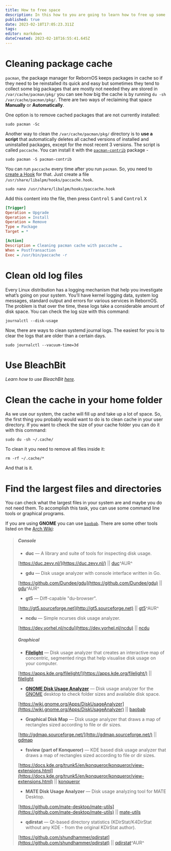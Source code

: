 ```yaml
---
title: How to free space
description: In this how to you are going to learn how to free up some storage.
published: true
date: 2023-02-18T17:05:23.311Z
tags: 
editor: markdown
dateCreated: 2023-02-18T16:55:41.645Z
---
```


# Cleaning package cache

`pacman`, the package manager for RebornOS keeps packages in cache so if they need to be reinstalled its quick and easy but sometimes they tend to collect some big packages that are mostly not needed they are stored in `/var/cache/pacman/pkg/` you can see how big the cache is by running `du -sh /var/cache/pacman/pkg/`. There are two ways of reclaiming that space **Manually** or **Automatically**.

One option is to remove cached packages that are not currently installed:

```
sudo pacman -Sc
```

Another way to clean the `/var/cache/pacman/pkg/` directory is to **use a script** that automatically deletes all cached versions of installed and uninstalled packages, except for the most recent 3 versions. The script is called `paccache`. You can install it with the [`pacman-contrib`](https://archlinux.org/packages/community/x86_64/pacman-contrib) package - 

```
sudo pacman -S pacman-contrib
```

You can run `paccache` every time after you run `pacman`. So, you need to [create a Hook](https://wiki.archlinux.org/title/Pacman#Hooks) for that. Just create a file `/usr/share/libalpm/hooks/paccache.hook`.

```
sudo nano /usr/share/libalpm/hooks/paccache.hook
```

Add this content into the file, then press <kbd>Control</kbd> <kbd>S</kbd> and <kbd>Control</kbd> <kbd>X</kbd>

```ini
[Trigger]
Operation = Upgrade
Operation = Install
Operation = Remove
Type = Package
Target = *

[Action]
Description = Cleaning pacman cache with paccache …
When = PostTransaction
Exec = /usr/bin/paccache -r
```
# Clean old log files
Every Linux distribution has a logging mechanism that help you investigate what’s going on your system. You’ll have kernel logging data, system log messages, standard output and errors for various services in RebornOS. The problem is that over the time, these logs take a considerable amount of disk space. You can check the log size with this command:
```
journalctl --disk-usage
```


Now, there are ways to clean systemd journal logs. The easiest for you is to clear the logs that are older than a certain days.
```
sudo journalctl --vacuum-time=3d
```
# Use BleachBit
*Learn how to use BleachBit [here](/apps/bleachbit).*

# Clean the cache in your home folder

As we use our system, the cache will fill up and take up a lot of space. So, the first thing you probably would want to do is to clean cache in your user directory. If you want to check the size of your cache folder you can do it with this command:

```
sudo du -sh ~/.cache/
```

To clean it you need to remove all files inside it:

```
rm -rf ~/.cache/*
```

And that is it.

# Find the largest files and directories

You can check what the largest files in your system are and maybe you do not need them. To accomplish this task, you can use some command line tools or graphical programs.

If you are using **GNOME** you can use [`baobab`](https://archlinux.org/packages/extra/x86_64/baobab). There are some other tools listed on the [Arch Wiki](https://wiki.archlinux.org/title/List_of_applications/Utilities#Disk_usage_display):

> ##### Console
> 
> -   **duc** — A library and suite of tools for inspecting disk usage.
> 
> [https://duc.zevv.nl/](https://duc.zevv.nl/) || [duc](https://aur.archlinux.org/packages/duc/)^AUR^
> 
> -   **gdu** — Disk usage analyzer with console interface written in Go.
> 
> [https://github.com/Dundee/gdu](https://github.com/Dundee/gdu) || [gdu](https://aur.archlinux.org/packages/gdu/)^AUR^
> 
> -   **gt5** — Diff-capable "du-browser".
> 
> [http://gt5.sourceforge.net](http://gt5.sourceforge.net) || [gt5](https://aur.archlinux.org/packages/gt5/)^AUR^
> 
> -   **ncdu** — Simple ncurses disk usage analyzer.
> 
> [https://dev.yorhel.nl/ncdu](https://dev.yorhel.nl/ncdu) || [ncdu](https://archlinux.org/packages/?name=ncdu)
> 
> ##### Graphical
> 
> -   [**Filelight**](https://en.wikipedia.org/wiki/Filelight) — Disk usage analyzer that creates an interactive map of concentric, segmented rings that help visualise disk usage on your computer.
> 
> [https://apps.kde.org/filelight/](https://apps.kde.org/filelight/) || [filelight](https://archlinux.org/packages/?name=filelight)
> 
> -   [**GNOME Disk Usage Analyzer**](https://en.wikipedia.org/wiki/Disk_Usage_Analyzer) — Disk usage analyzer for the [GNOME](https://wiki.archlinux.org/title/GNOME) desktop to check folder sizes and available disk space.
> 
> [https://wiki.gnome.org/Apps/DiskUsageAnalyzer](https://wiki.gnome.org/Apps/DiskUsageAnalyzer) || [baobab](https://archlinux.org/packages/?name=baobab)
> 
> -   **Graphical Disk Map** — Disk usage analyzer that draws a map of rectangles sized according to file or dir sizes.
> 
> [http://gdmap.sourceforge.net/](http://gdmap.sourceforge.net/) || [gdmap](https://archlinux.org/packages/?name=gdmap)
> 
> -   **fsview (part of Konqueror)** — KDE based disk usage analyzer that draws a map of rectangles sized according to file or dir sizes.
> 
> [https://docs.kde.org/trunk5/en/konqueror/konqueror/view-extensions.html](https://docs.kde.org/trunk5/en/konqueror/konqueror/view-extensions.html) || [konqueror](https://archlinux.org/packages/?name=konqueror)
> 
> -   **MATE Disk Usage Analyzer** — Disk usage analyzing tool for MATE Desktop.
> 
> [https://github.com/mate-desktop/mate-utils](https://github.com/mate-desktop/mate-utils) || [mate-utils](https://archlinux.org/packages/?name=mate-utils)
> 
> -   **qdirstat** — Qt-based directory statistics (KDirStat/K4DirStat without any KDE - from the original KDirStat author).
> 
> [https://github.com/shundhammer/qdirstat](https://github.com/shundhammer/qdirstat) || [qdirstat](https://aur.archlinux.org/packages/qdirstat/)^AUR^